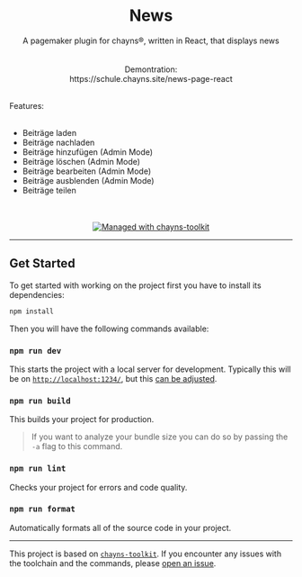 <div align="center">
    <h1>News</h1>
    <p>A pagemaker plugin for chayns®, written in React, that displays news<br /><br /><br />
    Demontration:<br />https://schule.chayns.site/news-page-react</p>
</div>
<br />Features:<br />
<br /> 
<ul>
    <li>Beiträge laden</li>
    <li>Beiträge nachladen</li>
    <li>Beiträge hinzufügen (Admin Mode)</li>
    <li>Beiträge löschen (Admin Mode)</li>
    <li>Beiträge bearbeiten (Admin Mode)</li>
    <li>Beiträge ausblenden  (Admin Mode)</li>
    <li>Beiträge teilen</li>
</ul>
<br />
<br />
<div align="center">
    <a href="https://github.com/TobitSoftware/chayns-toolkit">
        <img 
            alt="Managed with chayns-toolkit" 
            src="https://img.shields.io/badge/managed%20with-chayns--toolkit-%23000?style=for-the-badge"
        />
    </a>
</div>

---

## Get Started

To get started with working on the project first you have to install its
dependencies:

```bash
npm install
```

Then you will have the following commands available:

### `npm run dev`

This starts the project with a local server for development. Typically this will
be on [`http://localhost:1234/`](http://localhost:1234/), but this
[can be adjusted](https://github.com/TobitSoftware/chayns-toolkit#development-options).

### `npm run build`

This builds your project for production.

> If you want to analyze your bundle size you can do so by passing the `-a` flag
> to this command.

### `npm run lint`

Checks your project for errors and code quality.

### `npm run format`

Automatically formats all of the source code in your project.

---

This project is based on
[`chayns-toolkit`](https://github.com/TobitSoftware/chayns-toolkit). If you
encounter any issues with the toolchain and the commands, please
[open an issue](https://github.com/TobitSoftware/chayns-toolkit/issues/new).
